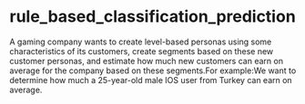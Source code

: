 # rule_based_classification_prediction

A gaming company wants to create level-based personas using some characteristics of its customers, create segments
based on these new customer personas, and estimate how much new customers can earn on average for the company based
on these segments.For example:We want to determine how much a 25-year-old male IOS user from Turkey can earn on
average.

